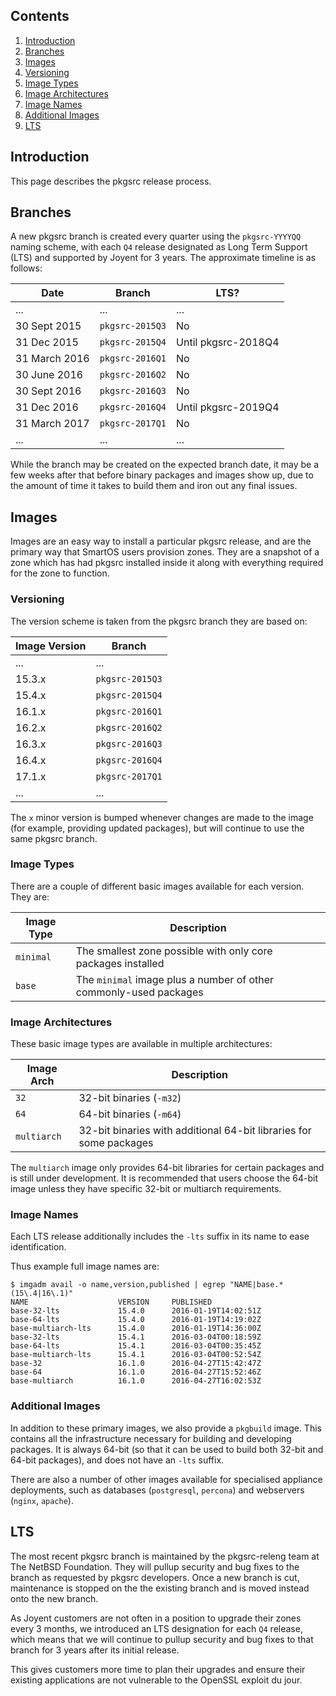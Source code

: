 ## Contents

1. <a href="#introduction">Introduction</a>
1. <a href="#branches">Branches</a>
1. <a href="#images">Images</a>
  1. <a href="#versioning">Versioning</a>
  1. <a href="#image-types">Image Types</a>
  1. <a href="#image-architectures">Image Architectures</a>
  1. <a href="#image-names">Image Names</a>
  1. <a href="#additional-images">Additional Images</a>
1. <a href="#lts">LTS</a>

## Introduction

This page describes the pkgsrc release process.

## Branches

A new pkgsrc branch is created every quarter using the `pkgsrc-YYYYQQ` naming
scheme, with each `Q4` release designated as Long Term Support (LTS) and
supported by Joyent for 3 years.  The approximate timeline is as follows:

| Date          | Branch          | LTS?                |
|---------------|-----------------|---------------------|
| ...           | ...             | ...                 |
| 30 Sept 2015  | `pkgsrc-2015Q3` | No                  |
| 31 Dec 2015   | `pkgsrc-2015Q4` | Until pkgsrc-2018Q4 |
| 31 March 2016 | `pkgsrc-2016Q1` | No                  |
| 30 June 2016  | `pkgsrc-2016Q2` | No                  |
| 30 Sept 2016  | `pkgsrc-2016Q3` | No                  |
| 31 Dec 2016   | `pkgsrc-2016Q4` | Until pkgsrc-2019Q4 |
| 31 March 2017 | `pkgsrc-2017Q1` | No                  |
| ...           | ...             | ...                 |

While the branch may be created on the expected branch date, it may be a few
weeks after that before binary packages and images show up, due to the amount
of time it takes to build them and iron out any final issues.

## Images

Images are an easy way to install a particular pkgsrc release, and are the
primary way that SmartOS users provision zones.  They are a snapshot of a zone
which has had pkgsrc installed inside it along with everything required for the
zone to function.

### Versioning

The version scheme is taken from the pkgsrc branch they are based on:

| Image Version | Branch          |
|---------------|-----------------|
| ...           | ...             |
| 15.3.x        | `pkgsrc-2015Q3` |
| 15.4.x        | `pkgsrc-2015Q4` |
| 16.1.x        | `pkgsrc-2016Q1` |
| 16.2.x        | `pkgsrc-2016Q2` |
| 16.3.x        | `pkgsrc-2016Q3` |
| 16.4.x        | `pkgsrc-2016Q4` |
| 17.1.x        | `pkgsrc-2017Q1` |
| ...           | ...             |

The `x` minor version is bumped whenever changes are made to the image (for
example, providing updated packages), but will continue to use the same pkgsrc
branch.

### Image Types

There are a couple of different basic images available for each version.  They are:

| Image Type | Description                                                         |
|------------|---------------------------------------------------------------------|
| `minimal`  | The smallest zone possible with only core packages installed        |
| `base`     | The `minimal` image plus a number of other commonly-used packages   |

### Image Architectures

These basic image types are available in multiple architectures:

| Image Arch  | Description                                                        |
|-------------|--------------------------------------------------------------------|
| `32`        | 32-bit binaries (`-m32`)                                           |
| `64`        | 64-bit binaries (`-m64`)                                           |
| `multiarch` | 32-bit binaries with additional 64-bit libraries for some packages |

The `multiarch` image only provides 64-bit libraries for certain packages and
is still under development.  It is recommended that users choose the 64-bit
image unless they have specific 32-bit or multiarch requirements.

### Image Names

Each LTS release additionally includes the `-lts` suffix in its name to ease
identification.

Thus example full image names are:

```console
$ imgadm avail -o name,version,published | egrep "NAME|base.*(15\.4|16\.1)"
NAME                    VERSION     PUBLISHED
base-32-lts             15.4.0      2016-01-19T14:02:51Z
base-64-lts             15.4.0      2016-01-19T14:19:02Z
base-multiarch-lts      15.4.0      2016-01-19T14:36:00Z
base-32-lts             15.4.1      2016-03-04T00:18:59Z
base-64-lts             15.4.1      2016-03-04T00:35:45Z
base-multiarch-lts      15.4.1      2016-03-04T00:52:54Z
base-32                 16.1.0      2016-04-27T15:42:47Z
base-64                 16.1.0      2016-04-27T15:52:46Z
base-multiarch          16.1.0      2016-04-27T16:02:53Z
```

### Additional Images

In addition to these primary images, we also provide a `pkgbuild` image.  This
contains all the infrastructure necessary for building and developing packages.
It is always 64-bit (so that it can be used to build both 32-bit and 64-bit
packages), and does not have an `-lts` suffix.

There are also a number of other images available for specialised appliance
deployments, such as databases (`postgresql`, `percona`) and webservers
(`nginx`, `apache`).

## LTS

The most recent pkgsrc branch is maintained by the pkgsrc-releng team at The
NetBSD Foundation.  They will pullup security and bug fixes to the branch as
requested by pkgsrc developers.  Once a new branch is cut, maintenance is
stopped on the the existing branch and is moved instead onto the new branch.

As Joyent customers are not often in a position to upgrade their zones every 3
months, we introduced an LTS designation for each `Q4` release, which means
that we will continue to pullup security and bug fixes to that branch for 3
years after its initial release.

This gives customers more time to plan their upgrades and ensure their existing
applications are not vulnerable to the OpenSSL exploit du jour.
